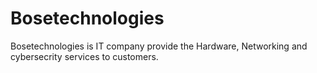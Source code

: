 # Bosetechnologies
Bosetechnologies is IT company provide the Hardware, Networking and cybersecrity services to customers.
